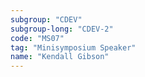 ```yaml
---
subgroup: "CDEV"
subgroup-long: "CDEV-2"
code: "MS07"
tag: "Minisymposium Speaker"
name: "Kendall Gibson"
---
```

